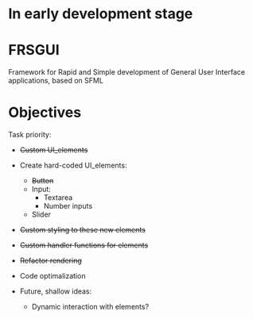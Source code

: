 # In early development stage

# FRSGUI 
Framework for Rapid and Simple development of General User Interface applications, based on SFML


# Objectives

Task priority: 
  - ~~Custom UI_elements~~
  - Create hard-coded UI_elements: 
      - ~~Button~~
      - Input: 
          - Textarea 
          - Number inputs 
      - Slider 
  - ~~Custom styling to these new elements~~
  - ~~Custom handler functions for elements~~ 

   - ~~Refactor rendering~~
   - Code optimalization

  - Future, shallow ideas:
    - Dynamic interaction with elements?
  

